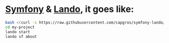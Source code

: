 # [Symfony](https://symfony.com) & [Lando](https://docs.devwithlando.io), it goes like:

```bash
bash <(curl -s https://raw.githubusercontent.com/capgros/symfony-lando/master/create-project.sh) my-project
cd my-project
lando start
lando sf about
```

